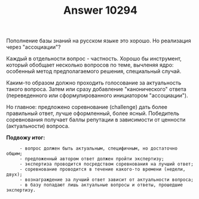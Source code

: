 ﻿---
title: "Answer 10294"
se.owner.user_id: 342397
se.owner.display_name: "Leonid"
se.owner.link: "https://ru.meta.stackoverflow.com/users/342397/leonid"
se.answer_id: 10294
se.question_id: 4500
se.post_type: answer
se.score: 2
se.is_accepted: False
---
<p>Пополнение базы знаний на русском языке это хорошо. Но реализация через "ассоциации"? </p>

<p>Каждый в отдельности вопрос - частность. Хорошо бы инструмент, который обобщает несколько вопросов по теме, вычленяя ядро: особенный метод предполагаемого решения, специальный случай.</p>

<p>Каким-то образом должно проходить голосование за актуальность такого вопроса. Затем или сразу добавление "канонического" ответа (переведенного или сформулированного инициатором "ассоциации").</p>

<p>Но главное: предложено соревнование (challenge) дать более правильный ответ, лучше оформленный, более ясный. Победитель соревнования получает баллы репутации в зависимости от ценности (актуальности) вопроса.</p>

<p><strong>Подвожу итог:</strong></p>

<pre><code>     - вопрос должен быть актуальным, специфичным, но достаточно общим;
     - предложенный автором ответ должен пройти экспертизу;
     - экспертиза проводится посредством соревнования на лучший ответ;
     - соревнование проводится в течение какого-то времени (недели, двух);
     - вознаграждение за лучший ответ зависит от актуальности вопроса;
     - в базу попадают лишь актуальные вопросы и ответы, прошедшие экспертизу.
</code></pre>
